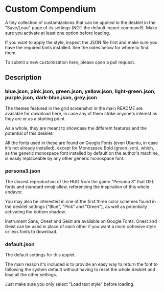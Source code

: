 # Custom Compendium

A tiny collection of customizations that can be applied to the desklet
in the "Save/Load" page of its settings (NOT the default import command!).
Make sure you activate at least one option before loading.

If you want to apply the style, inspect the JSON file first and make sure
you have the required fonts installed. See the notes below for where to find them.

To submit a new customization here, please open a pull request.

## Description

### blue.json, pink.json, green.json, yellow.json, light-green.json, purple.json, dark-blue.json, grey.json

The themes featured in the grid screenshot in the main README are available
for download here, in case any of them strike anyone's interest as they are
or as a starting point.

As a whole, they are meant to showcase the different features and the potential
of this desklet.

All the fonts used in these are found on Google Fonts (even Ubuntu, in case
it's not already installed), except for Monospace Bold (green.json),
which, as the generic monospace font installed by default on the author's
machine, is easily replaceable by any other generic monospace font.

### persona3.json

The closest reproduction of the HUD from the game "Persona 3" that OFL fonts
and standard emoji allow, referencing the inspiration of this whole endavor.

You may also be interested in one of the first three color schemes
found in the desklet settings ("Blue", "Pink" and "Green"), 
as well as potentially activating the bottom shadow.

Instrument Sans, Onest and Geist are available on Google Fonts.
Onest and Geist can be used in place of each other if you want
a more cohesive style or less fonts to download.

### default.json

The default settings for this applet.

The main reason it's included is to provide an easy way to return the font
to following the system default without having to reset the whole desklet
and lose all the other settings.

Just make sure you only select "Load text style" before loading.
